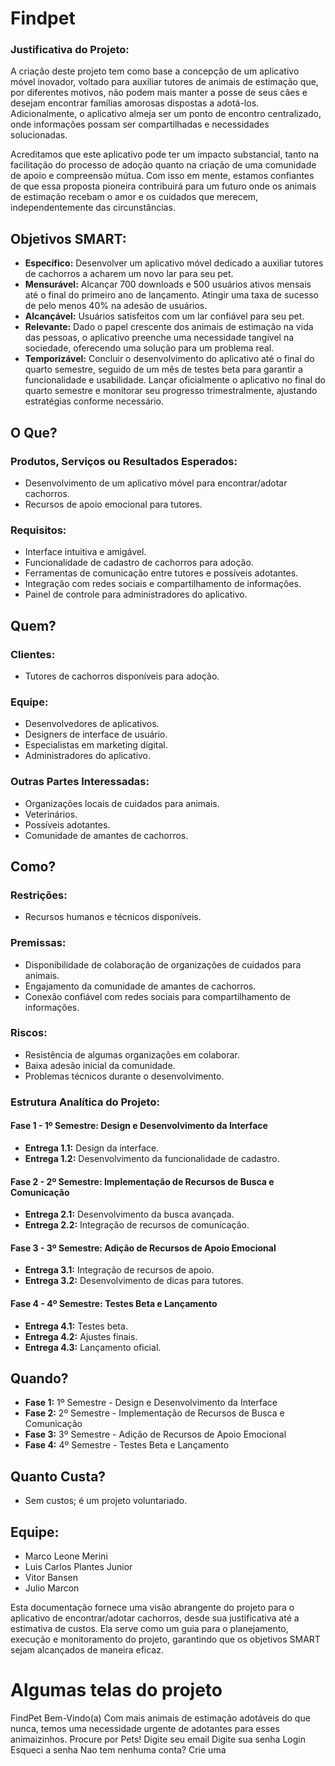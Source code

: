 # Findpet

### Justificativa do Projeto:

A criação deste projeto tem como base a concepção de um aplicativo móvel inovador, voltado para auxiliar tutores de animais de estimação que, por diferentes motivos, não podem mais manter a posse de seus cães e desejam encontrar famílias amorosas dispostas a adotá-los. Adicionalmente, o aplicativo almeja ser um ponto de encontro centralizado, onde informações possam ser compartilhadas e necessidades solucionadas.

Acreditamos que este aplicativo pode ter um impacto substancial, tanto na facilitação do processo de adoção quanto na criação de uma comunidade de apoio e compreensão mútua. Com isso em mente, estamos confiantes de que essa proposta pioneira contribuirá para um futuro onde os animais de estimação recebam o amor e os cuidados que merecem, independentemente das circunstâncias.

## Objetivos SMART:

- **Específico:** Desenvolver um aplicativo móvel dedicado a auxiliar tutores de cachorros a acharem um novo lar para seu pet.
- **Mensurável:** Alcançar 700 downloads e 500 usuários ativos mensais até o final do primeiro ano de lançamento. Atingir uma taxa de sucesso de pelo menos 40% na adesão de usuários.
- **Alcançável:** Usuários satisfeitos com um lar confiável para seu pet.
- **Relevante:** Dado o papel crescente dos animais de estimação na vida das pessoas, o aplicativo preenche uma necessidade tangível na sociedade, oferecendo uma solução para um problema real.
- **Temporizável:** Concluir o desenvolvimento do aplicativo até o final do quarto semestre, seguido de um mês de testes beta para garantir a funcionalidade e usabilidade. Lançar oficialmente o aplicativo no final do quarto semestre e monitorar seu progresso trimestralmente, ajustando estratégias conforme necessário.

## O Que?

### Produtos, Serviços ou Resultados Esperados:

- Desenvolvimento de um aplicativo móvel para encontrar/adotar cachorros.
- Recursos de apoio emocional para tutores.

### Requisitos:

- Interface intuitiva e amigável.
- Funcionalidade de cadastro de cachorros para adoção.
- Ferramentas de comunicação entre tutores e possíveis adotantes.
- Integração com redes sociais e compartilhamento de informações.
- Painel de controle para administradores do aplicativo.

## Quem?

### Clientes:

- Tutores de cachorros disponíveis para adoção.

### Equipe:

- Desenvolvedores de aplicativos.
- Designers de interface de usuário.
- Especialistas em marketing digital.
- Administradores do aplicativo.

### Outras Partes Interessadas:

- Organizações locais de cuidados para animais.
- Veterinários.
- Possíveis adotantes.
- Comunidade de amantes de cachorros.

## Como?

### Restrições:

- Recursos humanos e técnicos disponíveis.

### Premissas:

- Disponibilidade de colaboração de organizações de cuidados para animais.
- Engajamento da comunidade de amantes de cachorros.
- Conexão confiável com redes sociais para compartilhamento de informações.

### Riscos:

- Resistência de algumas organizações em colaborar.
- Baixa adesão inicial da comunidade.
- Problemas técnicos durante o desenvolvimento.

### Estrutura Analítica do Projeto:

#### Fase 1 - 1º Semestre: Design e Desenvolvimento da Interface

- **Entrega 1.1:** Design da interface.
- **Entrega 1.2:** Desenvolvimento da funcionalidade de cadastro.

#### Fase 2 - 2º Semestre: Implementação de Recursos de Busca e Comunicação

- **Entrega 2.1:** Desenvolvimento da busca avançada.
- **Entrega 2.2:** Integração de recursos de comunicação.

#### Fase 3 - 3º Semestre: Adição de Recursos de Apoio Emocional

- **Entrega 3.1:** Integração de recursos de apoio.
- **Entrega 3.2:** Desenvolvimento de dicas para tutores.

#### Fase 4 - 4º Semestre: Testes Beta e Lançamento

- **Entrega 4.1:** Testes beta.
- **Entrega 4.2:** Ajustes finais.
- **Entrega 4.3:** Lançamento oficial.

## Quando?

- **Fase 1:** 1º Semestre - Design e Desenvolvimento da Interface
- **Fase 2:** 2º Semestre - Implementação de Recursos de Busca e Comunicação
- **Fase 3:** 3º Semestre - Adição de Recursos de Apoio Emocional
- **Fase 4:** 4º Semestre - Testes Beta e Lançamento

## Quanto Custa?

- Sem custos; é um projeto voluntariado.

## Equipe:

- Marco Leone Merini
- Luis Carlos Plantes Junior
- Vitor Bansen
- Julio Marcon

Esta documentação fornece uma visão abrangente do projeto para o aplicativo de encontrar/adotar cachorros, desde sua justificativa até a estimativa de custos. Ela serve como um guia para o planejamento, execução e monitoramento do projeto, garantindo que os objetivos SMART sejam alcançados de maneira eficaz.


# Algumas telas do projeto

FindPet
Bem-Vindo(a)
Com mais animais de estimação adotáveis ​​do que nunca, temos uma necessidade urgente de adotantes para esses animaizinhos. Procure por Pets!
Digite seu email
Digite sua senha
Login
Esqueci a senha
Nao tem nenhuma conta?
 Crie uma
